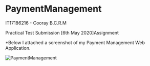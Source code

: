 # PaymentManagement

IT17186216 - Cooray B.C.R.M

Practical Test Submission [6th May 2020]Assignment

*Below I attached a screenshot of my Payment Management Web Application.

![PaymentManagement](https://user-images.githubusercontent.com/61613907/81190670-c4c0d800-8fd5-11ea-951b-50094d30ba9e.png)
